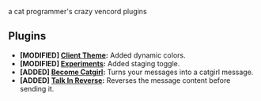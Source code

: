 a cat programmer's crazy vencord plugins

## Plugins

- **[MODIFIED] [Client Theme](https://github.com/Tolga1452/Vencord/tree/main/src/plugins/clientTheme):** Added dynamic colors.
- **[MODIFIED] [Experiments](https://github.com/Tolga1452/Vencord/tree/main/src/plugins/experiments):** Added staging toggle.
- **[ADDED] [Become Catgirl](https://github.com/Tolga1452/Vencord/tree/main/src/plugins/becomeCatgirl):** Turns your messages into a catgirl message.
- **[ADDED] [Talk In Reverse](https://github.com/Tolga1452/Vencord/tree/main/src/plugins/talkInReverse):** Reverses the message content before sending it.
